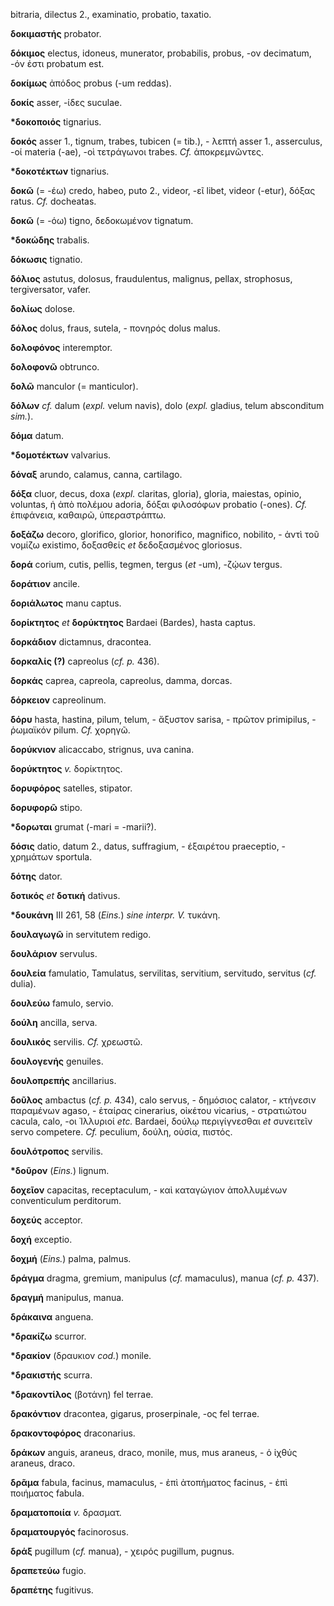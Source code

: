 bitraria, dilectus 2., examinatio, probatio, taxatio.

**δοκιμαστής** probator.

**δόκιμος** electus, idoneus, munerator, probabilis, probus, -ον
decimatum, -όν ἐστι probatum est.

**δοκίμως** ἀπόδος probus (-um reddas).

**δοκίς** asser, -ίδες suculae.

**\*δοκοποιός** tignarius.

**δοκός** asser 1., tignum, trabes, tubicen (= tib.), - λεπτή asser 1.,
asserculus, -οί materia (-ae), -οὶ τετράγωνοι trabes. *Cf.*
ἀποκρεμνῶντες.

**\*δοκοτέκτων** tignarius.

**δοκῶ** (= -έω) credo, habeo, puto 2., videor, -εῖ libet, videor
(-etur), δόξας ratus. *Cf.* docheatas.

**δοκῶ** (= -όω) tigno, δεδοκωμένον tignatum.

**\*δοκώδης** trabalis.

**δόκωσις** tignatio.

**δόλιος** astutus, dolosus, fraudulentus, malignus, pellax, strophosus,
tergiversator, vafer.

**δολίως** dolose.

**δόλος** dolus, fraus, sutela, - πονηρός dolus malus.

**δολοφόνος** interemptor.

**δολοφονῶ** obtrunco.

**δολῶ** manculor (= manticulor).

**δόλων** *cf.* dalum (*expl.* velum navis), dolo (*expl.* gladius,
telum absconditum *sim.*).

**δόμα** datum.

**\*δομοτέκτων** valvarius.

**δόναξ** arundo, calamus, canna, cartilago.

**δόξα** cluor, decus, doxa (*expl.* claritas, gloria), gloria,
maiestas, opinio, voluntas, ἡ ἀπὸ πολέμου adoria, δόξαι φιλοσόφων
probatio (-ones). *Cf.* ἐπιφάνεια, καθαιρῶ, ὑπεραστράπτω.

**δοξάζω** decoro, glorifico, glorior, honorifico, magnifico,
nobilito, - ἀντὶ τοῦ νομίζω existimo, δοξασθείς *et* δεδοξασμένος
gloriosus.

**δορά** corium, cutis, pellis, tegmen, tergus (*et* -um), -ζῴων tergus.

**δοράτιον** ancile.

**δοριάλωτος** manu captus.

**δορίκτητος** *et* **δορύκτητος** Bardaei (Bardes), hasta captus.

**δορκάδιον** dictamnus, dracontea.

**δορκαλίς (?)** capreolus (*cf. p.* 436).

**δορκάς** caprea, capreola, capreolus, damma, dorcas.

**δόρκειον** capreolinum.

**δόρυ** hasta, hastina, pilum, telum, - ἄξυστον sarisa, - πρῶτον
primipilus, - ῥωμαϊκόν pilum. *Cf.* χορηγῶ.

**δορύκνιον** alicaccabo, strignus, uva canina.

**δορύκτητος** *v.* δορίκτητος.

**δορυφόρος** satelles, stipator.

**δορυφορῶ** stipo.

**\*δορωται** grumat (-mari = -marii?).

**δόσις** datio, datum 2., datus, suffragium, - έξαιρέτου praeceptio, -
χρημάτων sportula.

**δότης** dator.

**δοτικός** *et* **δοτική** dativus.

**\*δουκάνη** III 261, 58 (*Eins.*) *sine interpr. V.* τυκάνη.

**δουλαγωγῶ** in servitutem redigo.

**δουλάριον** servulus.

**δουλεία** famulatio, Tamulatus, servilitas, servitium, servitudo,
servitus (*cf.* dulia).

**δουλεύω** famulo, servio.

**δούλη** ancilla, serva.

**δουλικός** servilis. *Cf.* χρεωστῶ.

**δουλογενής** genuiles.

**δουλοπρεπής** ancillarius.

**δοῦλος** ambactus (*cf. p.* 434), calo servus, - δημόσιος calator, -
κτήνεσιν παραμένων agaso, - ἑταίρας cinerarius, οἰκέτου vicarius, -
στρατιώτου cacula, calo, -οι Ἰλλυριοί *etc.* Bardaei, δούλῳ
περιγίγνεσθαι *et* συνειτεῖν servo competere. *Cf.* peculium, δούλη,
οὐσία, πιστός.

**δουλότροπος** servilis.

**\*δοῦρον** (*Eins.*) lignum.

**δοχεῖον** capacitas, receptaculum, - καὶ καταγώγιον ἀπολλυμένων
conventiculum perditorum.

**δοχεύς** acceptor.

**δοχή** exceptio.

**δοχμή** (*Eins.*) palma, palmus.

**δράγμα** dragma, gremium, manipulus (*cf.* mamaculus), manua (*cf. p.*
437).

**δραγμή** manipulus, manua.

**δράκαινα** anguena.

**\*δρακίζω** scurror.

**\*δρακίον** (δραυκιον *cod.*) monile.

**\*δρακιστής** scurra.

**\*δρακοντίλος** (βοτάνη) fel terrae.

**δρακόντιον** dracontea, gigarus, proserpinale, -ος fel terrae.

**δρακοντοφόρος** draconarius.

**δράκων** anguis, araneus, draco, monile, mus, mus araneus, - ὁ ἰχθύς
araneus, draco.

**δρᾶμα** fabula, facinus, mamaculus, - ἐπὶ ἀτοπήματος facinus, - ἐπὶ
ποιήματος fabula.

**δραματοποιία** *v.* δρασματ.

**δραματουργός** facinorosus.

**δράξ** pugillum (*cf.* manua), - χειρός pugillum, pugnus.

**δραπετεύω** fugio.

**δραπέτης** fugitivus.
